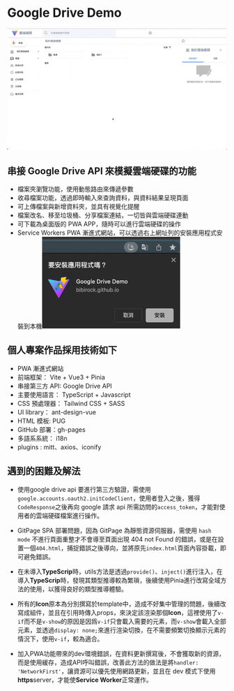 # Google Drive Demo

![Demo-gif](public/google-drive-demo.gif)

## 串接 Google Drive API 來模擬雲端硬碟的功能

- 檔案夾瀏覽功能，使用動態路由來傳遞參數
- 收尋檔案功能，透過即時輸入來查詢資料，與資料結果呈現頁面
- 可上傳檔案與新增資料夾，並具有視覺化提醒
- 檔案改名、移至垃圾桶、分享檔案連結，一切皆與雲端硬碟連動
- 可下載為桌面版的 PWA APP，隨時可以進行雲端硬碟的操作
- Service Workers PWA 漸進式網站，可以透過右上網址列的安裝應用程式安裝到本機![Random-user](public/install-app.png)

## 個人專案作品採用技術如下

- PWA 漸進式網站
- 前端框架： Vite + Vue3 + Pinia
- 串接第三方 API: Google Drive API
- 主要使用語言： TypeScript + Javascript
- CSS 預處理器： Tailwind CSS + SASS
- UI library： ant-design-vue
- HTML 模板: PUG
- GitHub 部署：gh-pages
- 多語系系統： i18n
- plugins : mitt、axios、iconify

## 遇到的困難及解法

- 使用google drive api 要進行第三方驗證，需使用`google.accounts.oauth2.initCodeClient`，使用者登入之後，獲得`CodeResponse`之後再向 google 請求 api 所需訪問的`access_token`，才能對使用者的雲端硬碟檔案進行操作。

- GitPage SPA 部署問題，因為 GitPage 為靜態資源伺服器，需使用 `hash mode` 不進行頁面重整才不會導至頁面出現 404 not Found 的錯誤，或是在設置一個`404.html`，捕捉錯誤之後導向，並將原先`index.html`頁面內容掛載，即可避免錯誤。

- 在未導入**TypeScrip**時，utils方法是透過`provide()`、`inject()`進行注入，在導入**TypeScrip**時，發現其類型推導較為繁瑣，後續使用Pinia進行改寫全域方法的使用，以獲得良好的類型推導體驗。

- 所有的**Icon**原本為分別撰寫於template中，造成不好集中管理的問題，後續改寫成組件，並且在引用時傳入props，來決定該渲染那個**Icon**，這裡使用了`v-if`而不是`v-show`的原因是因爲`v-if`只會載入需要的元素，而`v-show`會載入全部元素，並透過`display: none;`來進行渲染切換，在不需要頻繁切換顯示元素的情況下，使用`v-if`，較為適合。

- 加入PWA功能帶來的dev環境錯誤，在資料更新撰寫後，不會獲取新的資源，而是使用緩存，造成API呼叫錯誤，改善此方法的做法是將`handler: 'NetworkFirst'`，讓資源可以優先使用網路更新，並且在 dev 模式下使用**https**server，才能使**Service Worker**正常運作。

